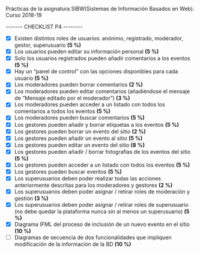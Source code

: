 Prácticas de la asignatura SIBW(Sistemas de Información Basados en Web). Curso 2018-19

------- CHECKLIST P4 --------
- [X] Existen distintos roles de usuarios: anónimo, registrado, moderador, gestor,
  superusuario **(5 %)**
- [X] Los usuarios pueden editar su información personal **(5 %)**
- [X] Solo los usuarios registrados pueden añadir comentarios a los eventos **(5 %)**
- [X] Hay un “panel de control” con las opciones disponibles para cada usuario
  **(5 %)**
- [X] Los moderadores pueden borrar comentarios **(2 %)**
- [X] Los moderadores pueden editar comentarios (añadiéndose el mensaje de
  “Mensaje editado por el moderador”) **(3 %)**
- [X] Los moderadores pueden acceder a un listado con todos los comentarios a
  todos los eventos **(5 %)**
- [X] Los moderadores pueden buscar comentarios **(5 %)**
- [X] Los gestores pueden añadir y borrar etiquetas a los eventos **(5 %)**
- [X] Los gestores pueden borrar un evento del sitio **(2 %)**
- [X] Los gestores pueden añadir un evento al sitio **(5 %)**
- [X] Los gestores pueden editar un evento del sitio **(8 %)**
- [X] Los gestores pueden añadir / borrar fotografías de los eventos del sitio
  **(5 %)**
- [X] Los gestores pueden acceder a un listado con todos los eventos **(5 %)**
- [X] Los gestores pueden buscar eventos **(5 %)**
- [X] Los superusuarios deben poder realizar todas las acciones anteriormente descritas para los moderadores y gestores **(2 %)**
- [X] Los superusuarios deben poder asignar / retirar roles de moderación y
  gestión **(3 %)**
- [X] Los superusuarios deben poder asignar / retirar roles de superusuario (no
  debe quedar la plataforma nunca sin al menos un superusuario) **(5 %)**
- [X] Diagrama IFML del proceso de inclusión de un nuevo evento en el sitio
  **(10 %)**
- [ ] Diagramas de secuencia de dos funcionalidades que impliquen modificación
  de la información de la BD **(10 %)**
